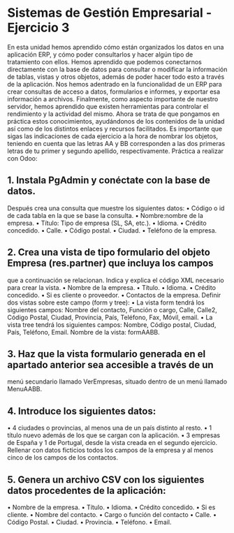 # Sistemas de Gestión Empresarial - Ejercicio 3

En esta unidad hemos aprendido cómo están organizados los datos en una aplicación ERP, y cómo 
poder consultarlos y hacer algún tipo de tratamiento con ellos. Hemos aprendido que podemos 
conectarnos directamente con la base de datos para consultar o modificar la información de tablas, 
vistas y otros objetos, además de poder hacer todo esto a través de la aplicación. Nos hemos 
adentrado en la funcionalidad de un ERP para crear consultas de acceso a datos, formularios e 
informes, y exportar esa información a archivos. Finalmente, como aspecto importante de nuestro 
servidor, hemos aprendido que existen herramientas para controlar el rendimiento y la actividad del 
mismo.
 Ahora se trata de que pongamos en práctica estos conocimientos, ayudándonos de los contenidos 
de la unidad así como de los distintos enlaces y recursos facilitados. Es importante que sigas las 
indicaciones de cada ejercicio a la hora de nombrar los objetos, teniendo en cuenta que las 
letras AA y BB corresponden a las dos primeras letras de tu primer y segundo apellido, 
respectivamente.
 Práctica a realizar con Odoo:
 ## 1. Instala PgAdmin y conéctate con la base de datos. 
Después crea una consulta que muestre 
los siguientes datos:
 • Código o id de cada tabla en la que se base la consulta.
 • Nombre:nombre de la empresa.
 • Título: Tipo de empresa (SL, SA, etc.).
 • Idioma.
 • Crédito concedido.
 • Calle.
 • Código postal.
 • Ciudad.
 • Teléfono de la empresa.
 ## 2. Crea una vista de tipo formulario del objeto Empresa (res.partner) que incluya los campos 
que a continuación se relacionan. Indica y explica el código XML necesario para crear la 
vista.
 • Nombre de la empresa.
 • Título.
 • Idioma.
 • Crédito concedido.
 • Si es cliente o proveedor.
 • Contactos de la empresa. Definir dos vistas sobre este campo (form y tree):
 • La vista form tendrá los siguientes campos: Nombre del contacto, Función o 
cargo, Calle, Calle2, Código Postal, Ciudad, Provincia, País, Teléfono, Fax, 
Móvil, email.
 • La vista tree tendrá los siguientes campos: Nombre, Código postal, Ciudad, 
País, Teléfono, Email.
 Nombre de la vista: formAABB.
 ## 3. Haz que la vista formulario generada en el apartado anterior sea accesible a través de un 
menú secundario llamado VerEmpresas, situado dentro de un menú llamado MenuAABB.
 ## 4. Introduce los siguientes datos:
 • 4 ciudades o provincias, al menos una de un país distinto al resto.
 • 1 título nuevo además de los que se cargan con la aplicación.
 • 3 empresas de España y 1 de Portugal, desde la vista creada en el segundo ejercicio. 
Rellenar con datos ficticios todos los campos de la empresa y al menos cinco de los 
campos de los contactos.
 ## 5. Genera un archivo CSV con los siguientes datos procedentes de la aplicación:
 • Nombre de la empresa.
 • Título.
 • Idioma.
 • Crédito concedido.
 • Si es cliente.
 • Nombre del contacto.
 • Cargo o función del contacto
 • Calle.
 • Código Postal.
 • Ciudad.
 • Provincia.
 • Teléfono.
 • Email.